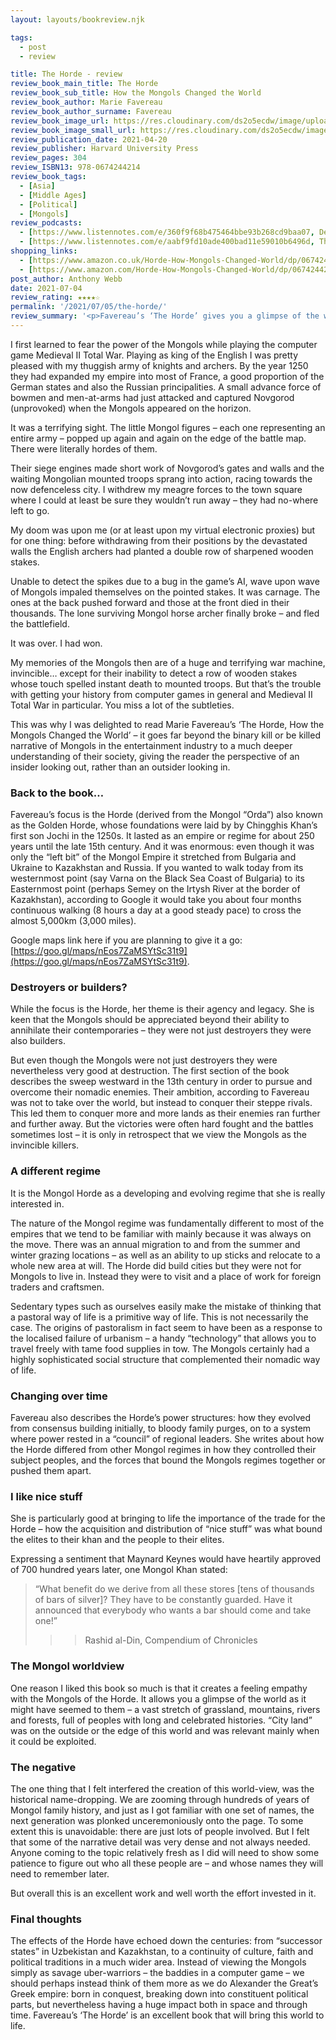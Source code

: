 ```yaml
---
layout: layouts/bookreview.njk

tags:
  - post
  - review

title: The Horde - review
review_book_main_title: The Horde
review_book_sub_title: How the Mongols Changed the World
review_book_author: Marie Favereau
review_book_author_surname: Favereau
review_book_image_url: https://res.cloudinary.com/ds2o5ecdw/image/upload/acovers/0674244214.02._SCL_.jpg
review_book_image_small_url: https://res.cloudinary.com/ds2o5ecdw/image/upload/acovers/0674244214.02._SCM_.jpg
review_publication_date: 2021-04-20
review_publisher: Harvard University Press
review_pages: 304
review_ISBN13: 978-0674244214
review_book_tags:
  - [Asia]
  - [Middle Ages]
  - [Political]
  - [Mongols]
review_podcasts:
  - [https://www.listennotes.com/e/360f9f68b475464bbe93b268cd9baa07, Departures with Robert Amsterdam, The innovation and resilience of the Mongol Empire]
  - [https://www.listennotes.com/e/aabf9fd10ade400bad11e59010b6496d, The Medieval Podcast, The Horde with Marie Favereau]
shopping_links:
  - [https://www.amazon.co.uk/Horde-How-Mongols-Changed-World/dp/0674244214/, Amazon UK, Amazon UK book link]
  - [https://www.amazon.com/Horde-How-Mongols-Changed-World/dp/0674244214/, Amazon US, Amazon US book link]
post_author: Anthony Webb
date: 2021-07-04
review_rating: ★★★★☆
permalink: '/2021/07/05/the-horde/'
review_summary: '<p>Favereau’s ‘The Horde’ gives you a glimpse of the world as it might have seemed to the Mongols – a vast stretch of grassland, mountains, rivers and forests, full of peoples with celebrated histories and complex lifestyles. “City land” was on the outside or the edge of this world and was relevant mainly when it could be exploited.</p><p>While the narrative can feel dense at times, this is an excellent book which will bring this world to life.</p>'
---
```

I first learned to fear the power of the Mongols while playing the computer game Medieval II Total War. Playing as king of the English I was pretty pleased with my thuggish army of knights and archers. By the year 1250 they had expanded my empire into most of France, a good proportion of the German states and also the Russian principalities. A small advance force of bowmen and men-at-arms had just attacked and captured Novgorod (unprovoked) when the Mongols appeared on the horizon.

It was a terrifying sight. The little Mongol figures – each one representing an entire army – popped up again and again on the edge of the battle map. There were literally hordes of them.

Their siege engines made short work of Novgorod’s gates and walls and the waiting Mongolian mounted troops sprang into action, racing towards the now defenceless city. I withdrew my meagre forces to the town square where I could at least be sure they wouldn’t run away – they had no-where left to go.

My doom was upon me (or at least upon my virtual electronic proxies) but for one thing: before withdrawing from their positions by the devastated walls the English archers had planted a double row of sharpened wooden stakes.

Unable to detect the spikes due to a bug in the game’s AI, wave upon wave of Mongols impaled themselves on the pointed stakes. It was carnage. The ones at the back pushed forward and those at the front died in their thousands. The lone surviving Mongol horse archer finally broke – and fled the battlefield.

It was over. I had won.

My memories of the Mongols then are of a huge and terrifying war machine, invincible… except for their inability to detect a row of wooden stakes whose touch spelled instant death to mounted troops. But that’s the trouble with getting your history from computer games in general and Medieval II Total War in particular. You miss a lot of the subtleties.

This was why I was delighted to read Marie Favereau’s ‘The Horde, How the Mongols Changed the World’ – it goes far beyond the binary kill or be killed narrative of Mongols in the entertainment industry to a much deeper understanding of their society, giving the reader the perspective of an insider looking out, rather than an outsider looking in.

### Back to the book…
Favereau’s focus is the Horde (derived from the Mongol “Orda”) also known as the Golden Horde, whose foundations were laid by by Chingghis Khan’s first son Jochi in the 1250s. It lasted as an empire or regime for about 250 years until the late 15th century. And it was enormous: even though it was only the “left bit” of the Mongol Empire it stretched from Bulgaria and Ukraine to Kazakhstan and Russia. If you wanted to walk today from its westernmost point (say Varna on the Black Sea Coast of Bulgaria) to its Easternmost point (perhaps Semey on the Irtysh River at the border of Kazakhstan), according to Google it would take you about four months continuous walking (8 hours a day at a good steady pace) to cross the almost 5,000km (3,000 miles).

Google maps link here if you are planning to give it a go: [https://goo.gl/maps/nEos7ZaMSYtSc31t9](https://goo.gl/maps/nEos7ZaMSYtSc31t9).

### Destroyers or builders?
While the focus is the Horde, her theme is their agency and legacy. She is keen that the Mongols should be appreciated beyond their ability to annihilate their contemporaries – they were not just destroyers they were also builders.

But even though the Mongols were not just destroyers they were nevertheless very good at destruction. The first section of the book describes the sweep westward in the 13th century in order to pursue and overcome their nomadic enemies. Their ambition, according to Favereau was not to take over the world, but instead to conquer their steppe rivals. This led them to conquer more and more lands as their enemies ran further and further away. But the victories were often hard fought and the battles sometimes lost – it is only in retrospect that we view the Mongols as the invincible killers.

### A different regime
It is the Mongol Horde as a developing and evolving regime that she is really interested in.

The nature of the Mongol regime was fundamentally different to most of the empires that we tend to be familiar with mainly because it was always on the move. There was an annual migration to and from the summer and winter grazing locations – as well as an ability to up sticks and relocate to a whole new area at will. The Horde did build cities but they were not for Mongols to live in. Instead they were to visit and a place of work for foreign traders and craftsmen.

Sedentary types such as ourselves easily make the mistake of thinking that a pastoral way of life is a primitive way of life. This is not necessarily the case. The origins of pastoralism in fact seem to have been as a response to the localised failure of urbanism – a handy “technology” that allows you to travel freely with tame food supplies in tow. The Mongols certainly had a highly sophisticated social structure that complemented their nomadic way of life.

### Changing over time
Favereau also describes the Horde’s power structures: how they evolved from consensus building initially, to bloody family purges, on to a system where power rested in a “council” of regional leaders. She writes about how the Horde differed from other Mongol regimes in how they controlled their subject peoples, and the forces that bound the Mongols regimes together or pushed them apart.

### I like nice stuff
She is particularly good at bringing to life the importance of the trade for the Horde – how the acquisition and distribution of “nice stuff” was what bound the elites to their khan and the people to their elites.

Expressing a sentiment that Maynard Keynes would have heartily approved of 700 hundred years later, one Mongol Khan stated:

> “What benefit do we derive from all these stores [tens of thousands of bars of silver]? They have to be constantly guarded. Have it announced that everybody who wants a bar should come and take one!”
>>>
>>>Rashid al-Din, Compendium of Chronicles

### The Mongol worldview
One reason I liked this book so much is that it creates a feeling empathy with the Mongols of the Horde. It allows you a glimpse of the world as it might have seemed to them – a vast stretch of grassland, mountains, rivers and forests, full of peoples with long and celebrated histories. “City land” was on the outside or the edge of this world and was relevant mainly when it could be exploited.

### The negative
The one thing that I felt interfered the creation of this world-view, was the historical name-dropping. We are zooming through hundreds of years of Mongol family history, and just as I got familiar with one set of names, the next generation was plonked unceremoniously onto the page. To some extent this is unavoidable: there are just lots of people involved. But I felt that some of the narrative detail was very dense and not always needed. Anyone coming to the topic relatively fresh as I did will need to show some patience to figure out who all these people are – and whose names they will need to remember later.

But overall this is an excellent work and well worth the effort invested in it.

### Final thoughts
The effects of the Horde have echoed down the centuries: from “successor states” in Uzbekistan and Kazakhstan, to a continuity of culture, faith and political traditions in a much wider area. Instead of viewing the Mongols simply as savage uber-warriors – the baddies in a computer game – we should perhaps instead think of them more as we do Alexander the Great’s Greek empire: born in conquest, breaking down into constituent political parts, but nevertheless having a huge impact both in space and through time. Favereau’s ‘The Horde’ is an excellent book that will bring this world to life.

